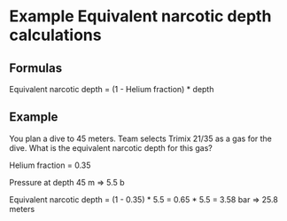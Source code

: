 # Example Equivalent narcotic depth calculations

## Formulas

Equivalent narcotic depth = (1 - Helium fraction) * depth


## Example

You plan a dive to 45 meters. Team selects Trimix 21/35 as a gas for the dive. What is the equivalent narcotic depth for this gas?

Helium fraction = 0.35

Pressure at depth 45 m => 5.5 b

Equivalent narcotic depth = (1 - 0.35) * 5.5 = 0.65 * 5.5 = 3.58 bar => 25.8 meters

